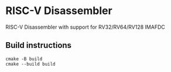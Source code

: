 # RISC-V Disassembler

RISC-V Disassembler with support for RV32/RV64/RV128 IMAFDC

## Build instructions

```
cmake -B build
cmake --build build
```
